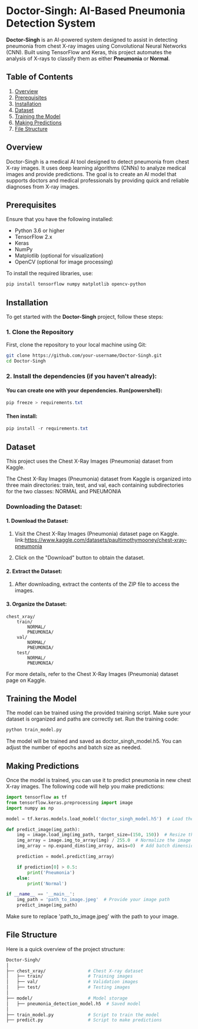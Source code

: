 # Doctor-Singh: AI-Based Pneumonia Detection System

**Doctor-Singh** is an AI-powered system designed to assist in detecting pneumonia from chest X-ray images using Convolutional Neural Networks (CNN). Built using TensorFlow and Keras, this project automates the analysis of X-rays to classify them as either **Pneumonia** or **Normal**.

## Table of Contents
1. [Overview](#overview)
2. [Prerequisites](#prerequisites)
3. [Installation](#installation)
4. [Dataset](#dataset)
5. [Training the Model](#training-the-model)
6. [Making Predictions](#making-predictions)
7. [File Structure](#file-structure)

## Overview

Doctor-Singh is a medical AI tool designed to detect pneumonia from chest X-ray images. It uses deep learning algorithms (CNNs) to analyze medical images and provide predictions. The goal is to create an AI model that supports doctors and medical professionals by providing quick and reliable diagnoses from X-ray images.

## Prerequisites

Ensure that you have the following installed:
- Python 3.6 or higher
- TensorFlow 2.x
- Keras
- NumPy
- Matplotlib (optional for visualization)
- OpenCV (optional for image processing)

To install the required libraries, use:

```bash
pip install tensorflow numpy matplotlib opencv-python
```
## Installation

To get started with the **Doctor-Singh** project, follow these steps:

### 1. Clone the Repository
First, clone the repository to your local machine using Git:

```bash
git clone https://github.com/your-username/Doctor-Singh.git
cd Doctor-Singh
```
### 2. Install the dependencies (if you haven't already):

#### You can create one with your dependencies. Run(powershell):
```powershell
pip freeze > requirements.txt
```
#### Then install:
```powershell
pip install -r requirements.txt
```
## Dataset

This project uses the Chest X-Ray Images (Pneumonia) dataset from Kaggle.

The Chest X-Ray Images (Pneumonia) dataset from Kaggle is organized into three main directories: train, test, and val, each containing subdirectories for the two classes: NORMAL and PNEUMONIA
### Downloading the Dataset:
#### 1. Download the Dataset:

1. Visit the Chest X-Ray Images (Pneumonia) dataset page on Kaggle.
link:https://www.kaggle.com/datasets/paultimothymooney/chest-xray-pneumonia

 
2. Click on the "Download" button to obtain the dataset.


#### 2. Extract the Dataset:
1. After downloading, extract the contents of the ZIP file to access the images.


#### 3. Organize the Dataset:

```format
chest_xray/
    train/
        NORMAL/
        PNEUMONIA/
    val/
        NORMAL/
        PNEUMONIA/
    test/
        NORMAL/
        PNEUMONIA/
```
For more details, refer to the Chest X-Ray Images (Pneumonia) dataset page on Kaggle.
## Training the Model

The model can be trained using the provided training script. Make sure your dataset is organized and paths are correctly set. Run the training code:
```bash
python train_model.py
```
The model will be trained and saved as doctor_singh_model.h5. You can adjust the number of epochs and batch size as needed.

## Making Predictions

Once the model is trained, you can use it to predict pneumonia in new chest X-ray images. The following code will help you make predictions:
```python
import tensorflow as tf
from tensorflow.keras.preprocessing import image
import numpy as np

model = tf.keras.models.load_model('doctor_singh_model.h5')  # Load the trained model

def predict_image(img_path):
    img = image.load_img(img_path, target_size=(150, 150))  # Resize the image
    img_array = image.img_to_array(img) / 255.0  # Normalize the image
    img_array = np.expand_dims(img_array, axis=0)  # Add batch dimension

    prediction = model.predict(img_array)

    if prediction[0] > 0.5:
        print('Pneumonia')
    else:
        print('Normal')

if __name__ == '__main__':
    img_path = 'path_to_image.jpeg'  # Provide your image path
    predict_image(img_path)

```
Make sure to replace 'path_to_image.jpeg' with the path to your image.

## File Structure

Here is a quick overview of the project structure:
```bash
Doctor-Singh/
│
├── chest_xray/                # Chest X-ray dataset
│   ├── train/                 # Training images
│   ├── val/                   # Validation images
│   ├── test/                  # Testing images
│
├── model/                     # Model storage
│   ├── pneumonia_detection_model.h5  # Saved model
│
├── train_model.py             # Script to train the model
├── predict.py                 # Script to make predictions
```
